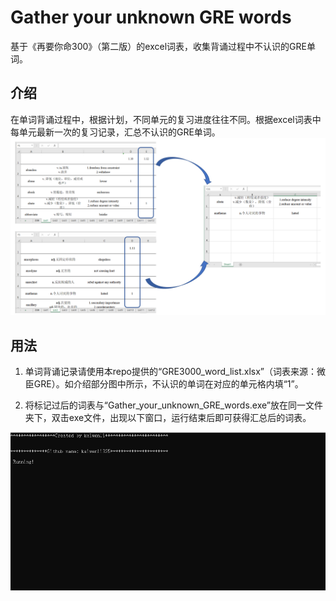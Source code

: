 # Gather your unknown GRE words
基于《再要你命300》（第二版）的excel词表，收集背诵过程中不认识的GRE单词。


## 介绍
在单词背诵过程中，根据计划，不同单元的复习进度往往不同。根据excel词表中每单元最新一次的复习记录，汇总不认识的GRE单词。
<img src=".\README_images\image1.png" />

## 用法

1. 单词背诵记录请使用本repo提供的“GRE3000_word_list.xlsx”（词表来源：微臣GRE）。如介绍部分图中所示，不认识的单词在对应的单元格内填“1”。

2. 将标记过后的词表与“Gather_your_unknown_GRE_words.exe”放在同一文件夹下，双击exe文件，出现以下窗口，运行结束后即可获得汇总后的词表。
<img src=".\README_images\image2.png" />
